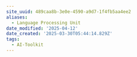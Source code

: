 ```yaml
---
site_uuid: 489caa8b-3e0e-4590-a9d7-1f4fb5aa4ee2
aliases:
  - Language Processing Unit
date_modified: '2025-04-12'
date_created: '2025-03-30T05:44:14.829Z'
tags:
  - AI-Toolkit
---
```































